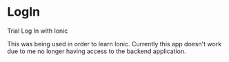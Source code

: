 # LogIn
Trial Log In with Ionic

This was being used in order to learn Ionic. 
Currently this app doesn't work due to me no longer having access to the backend application.
